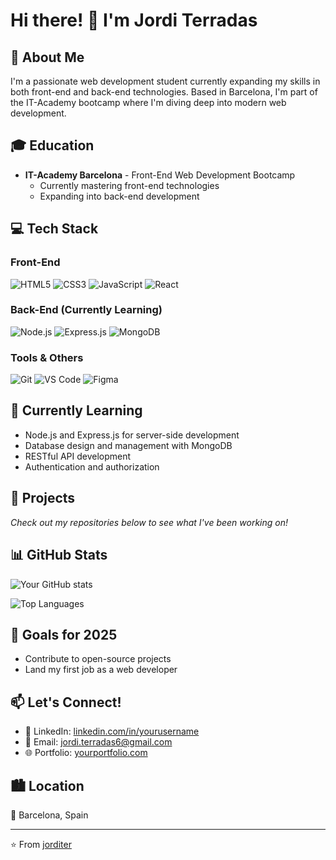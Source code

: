 # Hi there! 👋 I'm Jordi Terradas

## 🚀 About Me
I'm a passionate web development student currently expanding my skills in both front-end and back-end technologies. Based in Barcelona, I'm part of the IT-Academy bootcamp where I'm diving deep into modern web development.

## 🎓 Education
- **IT-Academy Barcelona** - Front-End Web Development Bootcamp
  - Currently mastering front-end technologies
  - Expanding into back-end development

## 💻 Tech Stack

### Front-End
![HTML5](https://img.shields.io/badge/HTML5-E34F26?style=for-the-badge&logo=html5&logoColor=white)
![CSS3](https://img.shields.io/badge/CSS3-1572B6?style=for-the-badge&logo=css3&logoColor=white)
![JavaScript](https://img.shields.io/badge/JavaScript-F7DF1E?style=for-the-badge&logo=javascript&logoColor=black)
![React](https://img.shields.io/badge/React-20232A?style=for-the-badge&logo=react&logoColor=61DAFB)

### Back-End (Currently Learning)
![Node.js](https://img.shields.io/badge/Node.js-43853D?style=for-the-badge&logo=node.js&logoColor=white)
![Express.js](https://img.shields.io/badge/Express.js-404D59?style=for-the-badge)
![MongoDB](https://img.shields.io/badge/MongoDB-4EA94B?style=for-the-badge&logo=mongodb&logoColor=white)

### Tools & Others
![Git](https://img.shields.io/badge/Git-F05032?style=for-the-badge&logo=git&logoColor=white)
![VS Code](https://img.shields.io/badge/VS_Code-007ACC?style=for-the-badge&logo=visual-studio-code&logoColor=white)
![Figma](https://img.shields.io/badge/Figma-F24E1E?style=for-the-badge&logo=figma&logoColor=white)

## 🌱 Currently Learning
- Node.js and Express.js for server-side development
- Database design and management with MongoDB
- RESTful API development
- Authentication and authorization

## 🔭 Projects
*Check out my repositories below to see what I've been working on!*

## 📊 GitHub Stats
![Your GitHub stats](https://github-readme-stats.vercel.app/api?username=yourusername&show_icons=true&theme=radical)

![Top Languages](https://github-readme-stats.vercel.app/api/top-langs/?username=yourusername&layout=compact&theme=radical)

## 🎯 Goals for 2025
- Contribute to open-source projects
- Land my first job as a web developer

## 📫 Let's Connect!
- 💼 LinkedIn: [linkedin.com/in/yourusername](https://linkedin.com/in/yourusername)
- 📧 Email: jordi.terradas6@gmail.com
- 🌐 Portfolio: [yourportfolio.com](https://yourportfolio.com)

## 🏙️ Location
📍 Barcelona, Spain

---
⭐️ From [jorditer](https://github.com/jorditer)
